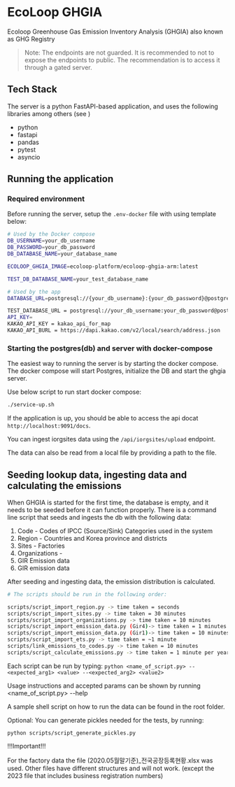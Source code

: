 # EcoLoop GHGIA

Ecoloop Greenhouse Gas Emission Inventory Analysis (GHGIA) also known as GHG Registry

> Note: The endpoints are not guarded. It is recommended to not to expose the endpoints to public. The recommendation is to access it through a gated server.

## Tech Stack

The server is a python FastAPI-based application, and uses the following libraries among others (see ) 
- python
- fastapi
- pandas
- pytest
- asyncio


## Running the application

### Required environment

Before running the server, setup the `.env-docker` file with using template below:

  ```sh
  # Used by the Docker compose
  DB_USERNAME=your_db_username
  DB_PASSWORD=your_db_password
  DB_DATABASE_NAME=your_database_name

  ECOLOOP_GHGIA_IMAGE=ecoloop-platform/ecoloop-ghgia-arm:latest

  TEST_DB_DATABASE_NAME=your_test_database_name

  # Used by the app
  DATABASE_URL=postgresql://{your_db_username}:{your_db_password}@postgres:5432/{your_database_name}?schema=public&connection_limit=25

  TEST_DATABASE_URL = postgresql://your_db_username:your_db_password@postgres:5432/your_test_database_name?schema=public&connect_timeout=0&connection_limit=80
  API_KEY=
  KAKAO_API_KEY = kakao_api_for_map
  KAKAO_API_BURL = https://dapi.kakao.com/v2/local/search/address.json
  ```

### Starting the postgres(db) and server with docker-compose

The easiest way to running the server is by starting the docker compose.
The docker compose will start Postgres, initialize the DB and start the ghgia server.

Use below script to run start docker compose:

```sh
./service-up.sh
```

If the application is up, you should be able to access the api docat ``http://localhost:9091/docs``. 

You can ingest iorgsites data using the ``/api/iorgsites/upload`` endpoint. 

The data can also be read from a local file by providing a path to the file. 


## Seeding lookup data, ingesting data and calculating the emissions

When GHGIA is started for the first time, the database is empty, and it needs to be seeded before it can function properly. There is a command line script that seeds and ingests the db with the following data:

1. Code - Codes of IPCC (Source/Sink) Categories used in the system
2. Region - Countries and Korea province and districts
3. Sites  - Factories
4. Organizations -
5. GIR Emission data
6. GIR emission data

After seeding and ingesting data, the emission distribution is calculated.

```sh
# The scripts should be run in the following order:

scripts/script_import_region.py -> time taken = seconds
scripts/script_import_sites.py -> time taken = 30 minutes
scripts/script_import_organizations.py -> time taken = 10 minutes
scripts/script_import_emission_data.py (Gir4)-> time taken = 1 minutes
scripts/script_import_emission_data.py (Gir1)-> time taken = 10 minutes
scripts/script_import_ets.py -> time taken = ~1 minute
scripts/link_emissions_to_codes.py -> time taken = 10 minutes
scripts/script_calculate_emissions.py -> time taken = 1 minute per year requested
```

Each script can be run by typing:
```python <name_of_script.py> --<expected_arg1> <value> --<expected_arg2> <value2>```

Usage instructions and accepted params can be shown by running <name_of_script.py> --help

A sample shell script on how to run the data can be found in the root folder.

Optional: You can generate pickles needed for the tests, by running:
```
python scripts/script_generate_pickles.py
```

!!!Important!!!

For the factory data the file (2020.05월말기준)_전국공장등록현황.xlsx was used. Other files have different structures and will not work. (except the 2023 file that includes business registration numbers)
```
